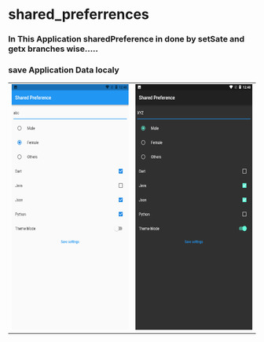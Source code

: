 # shared_preferrences

### In This Application sharedPreference in done by setSate and getx branches wise.....
### save Application Data localy

|     |     |
| --- | --- |
| <img src="screenshots\1.png" height="500" width="300"/> | <img src="screenshots\2.png" height="500" width="300"/> |
